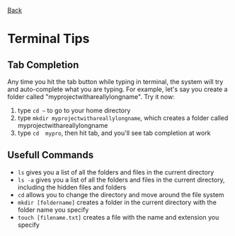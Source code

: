 [Back](/a-fro/newroots)
# Terminal Tips

## Tab Completion
Any time you hit the tab button while typing in terminal, the system will try and auto-complete what you are typing. For example, let's say you create a folder called "myprojectwithareallylongname". Try it now:
1.  type `cd ~` to go to your home directory
2.  type `mkdir myprojectwithareallylongname`, which creates a folder called myprojectwithareallylongname
3.  type `cd  mypro`, then hit tab, and you'll see tab completion at work

## Usefull Commands
- `ls` gives you a list of all the folders and files in the current directory
- `ls -a` gives you a list of all the folders and files in the current directory, including the hidden files and folders
- `cd` allows you to change the directory and move around the file system
- `mkdir [foldername]` creates a folder in the current directory with the folder name you specify
- `touch [filename.txt]` creates a file with the name and extension you specify
